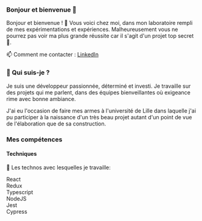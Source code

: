 ### Bonjour et bienvenue 👋

Bonjour et bienvenue ! 👋
Vous voici chez moi, dans mon laboratoire rempli de mes expérimentations et expériences. Malheureusement vous ne pourrez pas voir ma plus grande réussite car il s'agit d'un projet top secret 🚫.

📫 Comment me contacter : [LinkedIn](www.linkedin.com/in/nicolasdlb)

### 🦥 Qui suis-je ?
Je suis une développeur passionnée, déterminé et investi. Je travaille sur des projets qui me parlent, dans des équipes bienveillantes où exigeance rime avec bonne ambiance.

J'ai eu l'occasion de faire mes armes à l'université de Lille dans laquelle j'ai pu participer à la naissance d'un très beau projet autant d'un point de vue de l'élaboration que de sa construction.

### Mes compétences
#### Techniques
🔭 Les technos avec lesquelles je travaille:

 
React  
Redux  
Typescript  
NodeJS  
Jest  
Cypress  

